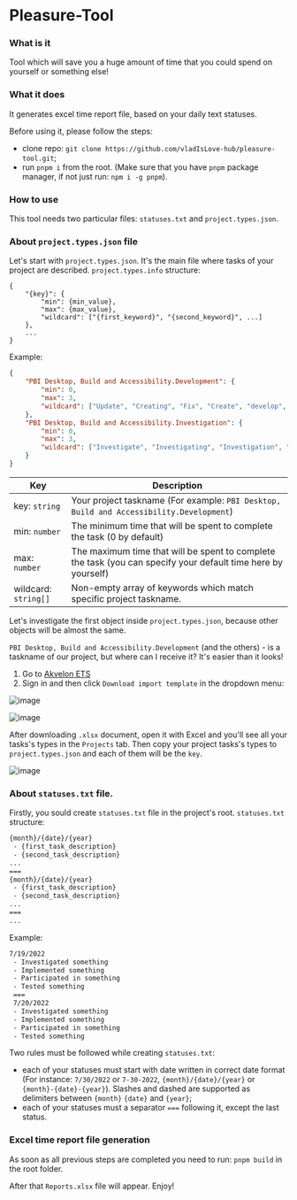 # Pleasure-Tool

### What is it

Tool which will save you a huge amount of time that you could spend on yourself or something else!

### What it does

It generates excel time report file, based on your daily text statuses. 

Before using it, please follow the steps:
 - clone repo: `git clone https://github.com/vladIsLove-hub/pleasure-tool.git`;
 - run `pnpm i` from the root. (Make sure that you have `pnpm` package manager, if not just run: `npm i -g pnpm`).
 
### How to use

This tool needs two particular files: `statuses.txt` and `project.types.json`.

### About `project.types.json` file

Let's start with `project.types.json`. It's the main file where tasks of your project are described.
`project.types.info` structure: 

```json5
{
    "{key}": {
        "min": {min_value},
        "max": {max_value},
        "wildcard": ["{first_keyword}", "{second_keyword}", ...]
    },
    ...
}
```

Example:

```json
{
    "PBI Desktop, Build and Accessibility.Development": {
        "min": 0,
        "max": 3,
        "wildcard": ["Update", "Creating", "Fix", "Create", "develop", "implementing", "implement", "Change", "Refactored", "Rewrote", "Resolve"]
    },
    "PBI Desktop, Build and Accessibility.Investigation": {
        "min": 0,
        "max": 3,
        "wildcard": ["Investigate", "Investigating", "Investigation", "Debug"]
    }
}
```

Key  | Description
------------- | -------------
key: `string` |  Your project taskname (For example: `PBI Desktop, Build and Accessibility.Development`)
min: `number`  |  The minimum time that will be spent to complete the task (0 by default)
max: `number` |  The maximum time that will be spent to complete the task (you can specify your default time here by yourself)
wildcard: `string[]` |  Non-empty array of keywords which match specific project taskname.

Let's investigate the first object inside `project.types.json`, because other objects will be almost the same.

`PBI Desktop, Build and Accessibility.Development` (and the others) - is a taskname of our project, but where can I receive it? It's easier than it looks!

1. Go to [Akvelon ETS](https://ets.akvelon.net/)
2. Sign in and then click `Download import template` in the dropdown menu:

![image](https://user-images.githubusercontent.com/60508001/181575828-a4cf3adc-3c49-489a-a99c-60398b90d109.png)

![image](https://user-images.githubusercontent.com/60508001/181575987-85f89a37-0dc7-4752-9302-71e1159b69dd.png)

After downloading `.xlsx` document, open it with Excel and you'll see all your tasks's types in the `Projects` tab. Then copy your project tasks's types to `project.types.json` and each of them will be the `key`.

![image](https://user-images.githubusercontent.com/60508001/181576713-f5a489b2-b827-4c68-9baa-44360ad35721.png)

### About `statuses.txt` file.

Firstly, you sould create `statuses.txt` file in the project's root.
`statuses.txt` structure:

```txt
{month}/{date}/{year}
 - {first_task_description}
 - {second_task_description}
...
===
{month}/{date}/{year}
 - {first_task_description}
 - {second_task_description}
...
===
...
```

Example:

```txt
7/19/2022
 - Investigated something
 - Implemented something
 - Participated in something
 - Tested something
 ===
 7/20/2022
 - Investigated something
 - Implemented something
 - Participated in something
 - Tested something
```

Two rules must be followed while creating `statuses.txt`:
- each of your statuses must start with date written in correct date format (For instance: `7/30/2022` or `7-30-2022`, `{month}/{date}/{year}` or `{month}-{date}-{year}`). Slashes and dashed are supported as delimiters between `{month}` `{date}` and `{year}`;
- each of your statuses must a separator ```===``` following it, except the last status.

### Excel time report file generation 

As soon as all previous steps are completed you need to run: `pnpm build` in the root folder.

After that `Reports.xlsx` file will appear. Enjoy!
